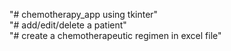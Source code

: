 "# chemotherapy_app using tkinter"  
"# add/edit/delete a patient"  
"# create a chemotherapeutic regimen in excel file"

